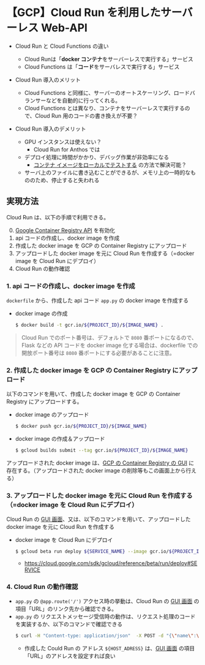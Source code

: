 # 【GCP】Cloud Run を利用したサーバーレス Web-API

- Cloud Run と Cloud Functions の違い
    - Cloud Runは「**docker コンテナ**をサーバーレスで実行する」サービス
    - Cloud Functions は「**コード**をサーバレスで実行する」サービス

- Cloud Run 導入のメリット
    - Cloud Functions と同様に、サーバーのオートスケーリング、ロードバランサーなどを自動的に行ってくれる。
    - Cloud Functions とは異なり、コンテナをサーバーレスで実行するので、Cloud Run 用のコードの書き換えが不要？

- Cloud Run 導入のデメリット
    - GPU インスタンスは使えない？
        - Cloud Run for Anthos では
    - デプロイ処理に時間がかかり、デバッグ作業が非効率になる
        - [コンテナ イメージをローカルでテストする](https://cloud.google.com/run/docs/testing/local?hl=ja) の方法で解決可能？
    - サーバ上のファイルに書き込むことができるが、メモリ上の一時的なもののため、停止すると失われる

## 実現方法
Cloud Run は、以下の手順で利用できる。

0. [Google Container Registry API](https://console.cloud.google.com/apis/library/containerregistry.googleapis.com?hl=ja&_ga=2.255813448.1982938393.1603197893-757162934.1603197893) を有効化
1. api コードの作成し、docker image を作成
1. 作成した docker image を GCP の Container Registry にアップロード
1. アップロードした docker image を元に Cloud Run を作成する（=docker image を Cloud Run にデプロイ）
1. Cloud Run の動作確認

### 1. api コードの作成し、docker image を作成
`dockerfile` から、作成した api コード `app.py` の docker image を作成する

- docker image の作成
    ```sh
    $ docker build -t gcr.io/${PROJECT_ID}/${IMAGE_NAME} .
    ```

> Cloud Run でのポート番号は、デフォルトで `8080` 番ポートになるので、Flask などの API コードを docker image 化する場合は、dockerfile での開放ポート番号は `8080` 番ポートにする必要があることに注意。

### 2. 作成した docker image を GCP の Container Registry にアップロード
以下のコマンドを用いて、作成した docker image を GCP の Container Registry にアップロードする。

- docker image のアップロード
    ```sh
    $ docker push gcr.io/${PROJECT_ID}/${IMAGE_NAME}
    ```

- docker image の作成＆アップロード
    ```sh
    $ gcloud builds submit --tag gcr.io/${PROJECT_ID}/${IMAGE_NAME}
    ```

アップロードされた docker image は、[GCP の Container Registry の GUI](https://console.cloud.google.com/gcr/images/my-project2-303004?project=my-project2-303004) に存在する。（アップロードされた docker image の削除等もこの画面上から行える）


### 3. アップロードした docker image を元に Cloud Run を作成する（=docker image を Cloud Run にデプロイ）
Cloud Run の [GUI 画面](https://console.cloud.google.com/run?hl=ja&organizationId=0&project=my-project2-303004)、又は、以下のコマンドを用いて、アップロードした docker image を元に Cloud Run を作成する

- docker image を Cloud Run にデプロイ
    ```sh
    $ gcloud beta run deploy ${SERVICE_NAME} --image gcr.io/${PROJECT_ID}/${IMAGE_NAME} --region=${REGION}
    ```
    - https://cloud.google.com/sdk/gcloud/reference/beta/run/deploy#SERVICE

### 4. Cloud Run の動作確認

- `app.py` の `@app.route('/')` アクセス時の挙動は、Cloud Run の [GUI 画面](https://console.cloud.google.com/run?hl=ja&organizationId=0&project=my-project2-303004) の項目「URL」のリンク先から確認できる。
- `app.py` の リクエストメッセージ受信時の動作は、リクエスト処理のコードを実装するか、以下のコマンドで確認できる
    ```sh
    $ curl -H "Content-type: application/json"  -X POST -d "{\"name\":\"test\"}" ${HOST_ADRESS}:${PORT}/hello_world
    ```
    - 作成した Could Run の アドレス `${HOST_ADRESS}` は、[GUI 画面](https://console.cloud.google.com/run?hl=ja&organizationId=0&project=my-project2-303004) の項目「URL」のアドレスを設定すれば良い
    